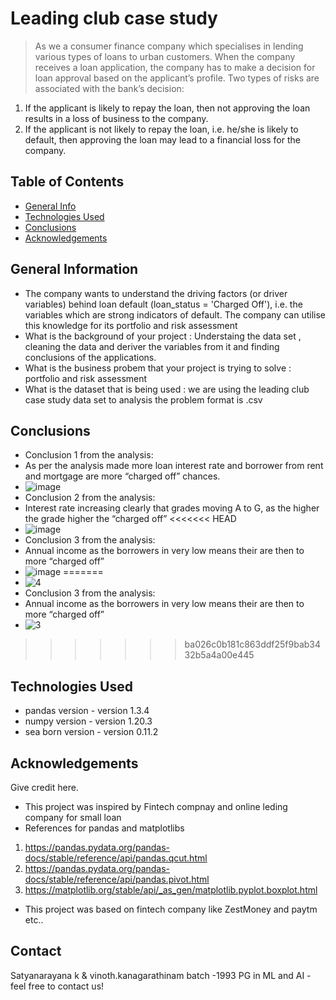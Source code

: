 # Leading club case study

>As we a consumer finance company which specialises in lending various types of loans to urban customers. When the company receives a loan application, the company has to make a decision for loan approval based on the applicant’s profile. Two types of risks are associated with the bank’s decision:

1. If the applicant is likely to repay the loan, then not approving the loan results in a loss of business to the company.
2. If the applicant is not likely to repay the loan, i.e. he/she is likely to default, then approving the loan may lead to a financial loss for the company.


## Table of Contents
* [General Info](#general-information)
* [Technologies Used](#technologies-used)
* [Conclusions](#conclusions)
* [Acknowledgements](#acknowledgements)

<!-- You can include any other section that is pertinent to your problem -->

## General Information
- The company wants to understand the driving factors (or driver variables) behind loan default (loan_status = 'Charged Off'), i.e. the variables which are strong indicators of default. The company can utilise this knowledge for its portfolio and risk assessment
- What is the background of your project : Understaing the data set , cleaning the data and deriver the variables from it and finding conclusions of the applications.
- What is the business probem that your project is trying to solve :  portfolio and risk assessment
- What is the dataset that is being used : we are using the leading club case study data set to analysis the problem format is .csv

<!-- You don't have to answer all the questions - just the ones relevant to your project. -->

## Conclusions
- Conclusion 1 from the analysis:
- As per the analysis made more loan interest rate and borrower from rent and mortgage are more “charged off” chances.
- ![image](https://user-images.githubusercontent.com/42166402/148252906-ffe0b431-96fa-4eb3-a119-123576d1b283.png)
- Conclusion 2 from the analysis:
- Interest rate increasing clearly that grades moving A to G, as the higher the grade higher the “charged off”
<<<<<<< HEAD
- ![image](https://user-images.githubusercontent.com/42166402/148253009-0d316282-592f-4f58-99d4-4c959033f7cc.png)
- Conclusion 3 from the analysis:
- Annual income as the borrowers in very low means their are then to more “charged off”
- ![image](https://user-images.githubusercontent.com/42166402/148253085-a6c73080-3997-4dda-a06d-9d4c74023e13.png)
=======
- ![4](https://user-images.githubusercontent.com/42166402/148259256-3dd5a286-e18e-4371-a646-f4e193bf8bd1.png)
- Conclusion 3 from the analysis:
- Annual income as the borrowers in very low means their are then to more “charged off”
-  ![3](https://user-images.githubusercontent.com/42166402/148259224-c4b04a80-8917-47de-bb6a-761573d2d0cb.png)

>>>>>>> ba026c0b181c863ddf25f9bab3432b5a4a00e445


<!-- You don't have to answer all the questions - just the ones relevant to your project. -->


## Technologies Used
- pandas version - version 1.3.4
- numpy version - version 1.20.3
- sea born version - version 0.11.2

<!-- As the libraries versions keep on changing, it is recommended to mention the version of library used in this project -->

## Acknowledgements
Give credit here.
- This project was inspired by Fintech compnay and online leding company for small loan
- References for pandas and matplotlibs
1. https://pandas.pydata.org/pandas-docs/stable/reference/api/pandas.qcut.html
2. https://pandas.pydata.org/pandas-docs/stable/reference/api/pandas.pivot.html
3. https://matplotlib.org/stable/api/_as_gen/matplotlib.pyplot.boxplot.html

- This project was based on  fintech company like ZestMoney and paytm etc..


## Contact
Satyanarayana k & vinoth.kanagarathinam
batch -1993
PG in ML and AI
-feel free to contact us!


<!-- Optional -->
<!-- ## License -->
<!-- This project is open source and available under the [... License](). -->

<!-- You don't have to include all sections - just the one's relevant to your project -->

